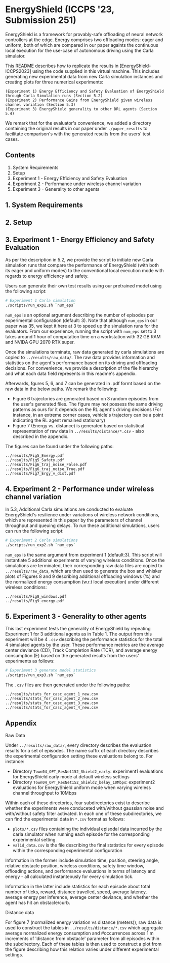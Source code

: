 # EnergyShield (ICCPS '23, Submission 251)

EnergyShield is a framework for provably-safe offloading of neural network controllers at the edge. Energy comprises two offloading modes: eager and uniform, both of which are compared in our paper againts the continuous local execution for the use-case of autonomous driving using the Carla simulator.
<!-- It is described in the enclosed submission ICCPS_2023.pdf, hereafter referred to as [EnergyShield-ICCPS2023] -->

This README describes how to replicate the results in [EnergyShield-ICCPS2023] using the code supplied in this virtual machine. This includes generating new experimental data from new Carla simulation instances and creating plots for three numerical experiments:

	(Experiment 1) Energy Efficiency and Safety Evaluation of EnergyShield through Carla Simulation runs (Section 5.2)
	(Experiment 2) Performance Gains from EnergyShield given wireless channel variation (Section 5.3)
	(Experiment 3) EnergyShield generality to other DRL agents (Section 5.4) 

We remark that for the evaluator's convenience, we added a directory containing the original results in our paper under `./paper_results` to facilitate comparison's with the generated results from the users' test cases.

## Contents

1. System Requirements
2. Setup
3. Experiment 1 - Energy Efficiency and Safety Evaluation
4. Experiment 2 - Performance under wireless channel variation
5. Experiment 3 - Generality to other agents
## 1. System Requirements

## 2. Setup

<!-- ### Model checkpoints and Excel files
- To reuse our pretrained models in generating new results, download from [Google Drive](https://drive.google.com/file/d/1ryR7FuCEwSy5KiOBlVQQ5OpPMQEEZdXn/view?usp=sharing) and unzip in the main EnergyShield to have the models data under directory `./EnergyShield/models/` 

Our main experimental model and results is named "casc_agent_1". We created another instance of it "casc_agent_1_new" to allow users to generate their own test runs using the same model checkpoint. The rest of the models in the directory are the ones used to construct Table 1. Each model folder (e.g., `./EnergyShield/models/casc_agent_1/`) should contain a subfolder for the checkpoint and another for its experimental data.  -->

## 3. Experiment 1 - Energy Efficiency and Safety Evaluation
As per the description in 5.2, we provide the script to initiate new Carla simulation runs that compare the performance of EnergyShield (with both its eager and uniform modes) to the conventional local execution mode with regards to energy efficiency and safety. 

Users can generate their own test results using our pretrained model using the following script:
```Bash
# Experiment 1 Carla simulation
./scripts/run_exp1.sh `num_eps` 
```
<!-- `model` is the name of the pretrained model directory(default: "casc_agent_1_new"). Users do not need to alter this argument for it indicates new simulation experiments using our pretrained RL model. -->
`num_eps` is an optional argument describing the number of episodes per experimental configuration (default: 3). Note that although `num_eps` in our paper was 35, we kept it here at 3 to speed up the simulation runs for the evaluators. From our experience, running the script with `num_eps` set to 3 takes around 1 hour of computation time on a workstation with 32 GB RAM and NVIDA GPU 2070 RTX super. 

Once the simulations terminate, raw data generated by carla simulations are copied to `../results/raw_data/`. The raw data provides information and statistics on the agent's performance based on its driving and offloading decisions. For convenience, we provide a description of the file hierarchy and what each data field represents in this readme's appendix. 

Afterwards, fgures 5, 6, and 7 can be generated in .pdf formt based on the raw data in the below paths. We remark the following:
- Figure 6 trajectories are generated based on 3 random episodes from the user's generated files. The figure may not possess the same driving patterns as ours for it depends on the RL agent's driving decisions (For instance, in an extreme corner cases, vehicle's trajectory can be a point indicating the RL agent remained stationary)
- Figure 7 (Energy vs. distance) is generated based on statistical representation of raw data in `../results/distance/*.csv` - also described in the appendix. 

The figures can be found under the following paths:

	../results/Fig5_Energy.pdf
	../results/Fig5_Safety.pdf
	../results/Fig6_traj_noise_False.pdf
	../results/Fig6_traj_noise_True.pdf
	../results/Fig7_Ergy_v_dist.pdf

## 4. Experiment 2 - Performance under wireless channel variation
In 5.3, Additional Carla simulations are conducted to evaluate EnergyShield's resilience under variations of wireless network conditions, which are represented in this paper by the parameters of channel throughput and queuing delays. To run these additional simulations, users can run the following script:
```Bash
# Experiment 2 Carla simulations
./scripts/run_exp2.sh `num_eps`
```
`num_eps` is the same argument from experiment 1 (default:3). This script will instantiate 5 additional experiments of varying wireless conditions. Once the simulations are terminated, their corresponding raw data files are copied to `../results/raw_data`, which are then used to generate the box and whisker plots of Figures 8 and 9 describing additional offloading windows (%) and the normalized energy consumption (w.r.t local execution) under different wireless conditions: 
<!-- ```Bash
# Experiment 2 Figures' Generation
sh ./scripts/exp2_generate_results.sh
``` -->
	../results/Fig8_windows.pdf
	../results/Fig9_energy.pdf

## 5. Experiment 3 - Generality to other agents

This last experiment tests the generality of EnergyShield by repeating Experiment 1 for 3 additional agents as in Table 1. The output from this experiment will be 4 `.csv` describing the performance statistics for the total 4 simulated agents by the user. These performance metrics are the average center deviance (CD), Track Completion Rate (TCR), and average energy consumption (E) based on the generated results from the users' experiments as follows: 
```Bash
# Experiment 3 generate model statistics
./scripts/run_exp3.sh `num_eps`
```
The `.csv` files are then generated under the following paths:

	../results/stats_for_casc_agent_1_new.csv 
	../results/stats_for_casc_agent_2_new.csv 
	../results/stats_for_casc_agent_3_new.csv 
	../results/stats_for_casc_agent_4_new.csv 

<!-- can be set to one of {"casc_agent_1", "casc_agent_2", "casc_agent_3", "casc_agent_4"} to genreate our exact numbers. -->

## Appendix

Raw Data

Under `../results/raw_data/`, every directory describes the evaluation results for a set of episodes. The name suffix of each directory describes the experimental configuration setting these evaluations belong to. For instance: 

- Directory `Town04_OPT_ResNet152_Shield2_early`: experiment1 evaluations for EnergyShield early mode at default wireless settings
- Directory `Town04_OPT_ResNet152_Shield2_belay_10Mbps`: experiment2 evaluations for EnergyShield uniform mode when varying wireless channel throughput to 10Mbps

Within each of these directories, four subdirectories exist to describe whether the experiments were conduceted with/without gaussian noise and with/without safety filter activated. In each one of these subdirectories, we can find the experimental data in `*.csv` format as follows: 
-	`plots/*.csv` files containing the individual episodal data incurred by the carla simulator when running each episode for the corresponding experimental setting.
-	`valid_data.csv` is the file describing the final statistics for every episode within the corresponding experimental configuration

Information in the former include simulation time, position, steering angle, relative obstacle position, wireless conditions, safety time window, offloading actions, and performance evaluations in terms of latency and energy - all calculated instanteously for every simulation tick. 

Information in the latter include statistics for each episode about total number of ticks, reward, distance travelled, speed, average latency, average energy per inference, average center deviance, and whether the agent has hit an obstacle/curb.

Distance data

For figure 7 (normalized energy variation vs distance (meters)), raw data is used to construct the tables in `../results/distance/*.csv` which aggregate average normalized energy consumption and #occurrences across 1 m increments of 'distance from obstacle' parameter from all episodes within the subdirectory. Each of these tables is then used to construct a plot from the figure describing how this relation varies under different experimental settings.
